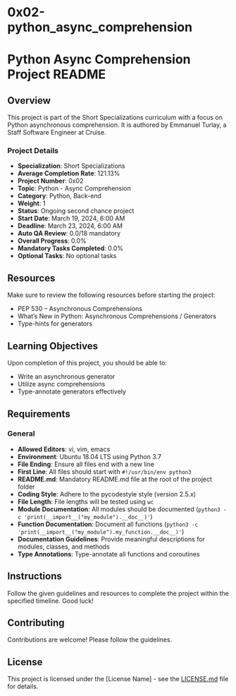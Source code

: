 # 0x02-python_async_comprehension

# Python Async Comprehension Project README

## Overview
This project is part of the Short Specializations curriculum with a focus on Python asynchronous comprehension. It is authored by Emmanuel Turlay, a Staff Software Engineer at Cruise.

### Project Details
- **Specialization**: Short Specializations
- **Average Completion Rate**: 121.13%
- **Project Number**: 0x02
- **Topic**: Python - Async Comprehension
- **Category**: Python, Back-end
- **Weight**: 1
- **Status**: Ongoing second chance project
- **Start Date**: March 19, 2024, 6:00 AM
- **Deadline**: March 23, 2024, 6:00 AM
- **Auto QA Review**: 0.0/18 mandatory
- **Overall Progress**: 0.0%
- **Mandatory Tasks Completed**: 0.0%
- **Optional Tasks**: No optional tasks

## Resources
Make sure to review the following resources before starting the project:
- PEP 530 – Asynchronous Comprehensions
- What’s New in Python: Asynchronous Comprehensions / Generators
- Type-hints for generators

## Learning Objectives
Upon completion of this project, you should be able to:
- Write an asynchronous generator
- Utilize async comprehensions
- Type-annotate generators effectively

## Requirements
### General
- **Allowed Editors**: vi, vim, emacs
- **Environment**: Ubuntu 18.04 LTS using Python 3.7
- **File Ending**: Ensure all files end with a new line
- **First Line**: All files should start with `#!/usr/bin/env python3`
- **README.md**: Mandatory README.md file at the root of the project folder
- **Coding Style**: Adhere to the pycodestyle style (version 2.5.x)
- **File Length**: File lengths will be tested using `wc`
- **Module Documentation**: All modules should be documented (`python3 -c 'print(__import__("my_module").__doc__)'`)
- **Function Documentation**: Document all functions (`python3 -c 'print(__import__("my_module").my_function.__doc__)'`)
- **Documentation Guidelines**: Provide meaningful descriptions for modules, classes, and methods
- **Type Annotations**: Type-annotate all functions and coroutines

## Instructions
Follow the given guidelines and resources to complete the project within the specified timeline. Good luck!
## Contributing

Contributions are welcome! Please follow the guidelines.

## License

This project is licensed under the [License Name] - see the [LICENSE.md](LICENSE.md) file for details.
